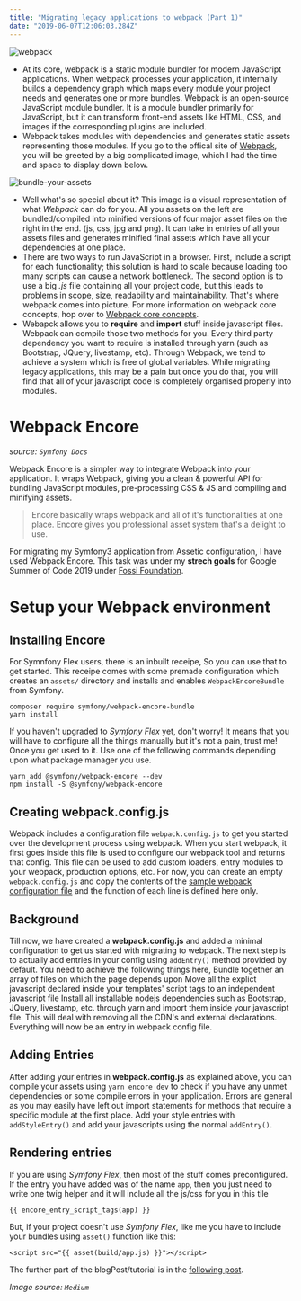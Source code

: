 ```yaml
---
title: "Migrating legacy applications to webpack (Part 1)"
date: "2019-06-07T12:06:03.284Z"
---
```


![webpack](https://cdn-images-1.medium.com/max/2600/1*dQA3VhfjIQc1DYua6KoLFQ.png)

 - At its core, webpack is a static module bundler for modern JavaScript applications. When webpack processes your application, it internally builds a dependency graph which maps every module your project needs and generates one or more bundles. Webpack is an open-source JavaScript module bundler. It is a module bundler primarily for JavaScript, but it can transform front-end assets like HTML, CSS, and images if the corresponding plugins are included. 
 - Webpack takes modules with dependencies and generates static assets representing those modules. If you go to the offical site of [Webpack](https://webpack.js.org/), you will be greeted by a big complicated image, which I had the time and space to display down below.

![bundle-your-assets](https://cdn-images-1.medium.com/max/1600/1*EGKixnuLcRXJrz_XcmPaqg.png)

- Well what's so special about it? This image is a visual representation of what *Webpack* can do for you. All you assets on the left are bundled/compiled into minified versions of four major asset files on the right in the end. (js, css, jpg and png). It can take in entries of all your assets files and generates minified final assets which have all your dependencies at one place. 
- There are two ways to run JavaScript in a browser. First, include a script for each functionality; this solution is hard to scale because loading too many scripts can cause a network bottleneck. The second option is to use a big *.js* file containing all your project code, but this leads to problems in scope, size, readability and maintainability.
That's where webpack comes into picture.
For more information on webpack core concepts, hop over to [Webpack core concepts](https://webpack.js.org/concepts).
- Webapck allows you to **require** and **import** stuff inside javascript files. Webpack can compile those two methods for you. Every third party dependency you want to require is installed through yarn (such as Bootstrap, JQuery, livestamp, etc). Through Webpack, we tend to achieve a system which is free of global variables. While migrating legacy applications, this may be a pain but once you do that, you will find that all of your javascript code is completely organised properly into modules.

# Webpack Encore
*source: `Symfony Docs`*

Webpack Encore is a simpler way to integrate Webpack into your application. It wraps Webpack, giving you a clean & powerful API for bundling JavaScript modules, pre-processing CSS & JS and compiling and minifying assets. 

> Encore basically wraps webpack and all of it's functionalities at one place. Encore gives you professional asset system that's a delight to use.

For migrating my Symfony3 application from Assetic configuration, I have used Webpack Encore. This task was under my **strech goals** for Google Summer of Code 2019 under [Fossi Foundation](../gsoc-2019).

# Setup your Webpack environment
## Installing Encore
For Symnfony Flex users, there is an inbuilt receipe, So you can use that to get started. This receipe comes with some premade configuration which creates an `assets/` directory and installs and enables `WebpackEncoreBundle` from Symfony.
```
composer require symfony/webpack-encore-bundle
yarn install
```
If you haven't upgraded to *Symfony Flex* yet, don't worry! It means that you will have to configure all the things manually but it's not a pain, trust me! Once you get used to it. Use one of the following commands depending upon what package manager you use.
```
yarn add @symfony/webpack-encore --dev
npm install -S @symfony/webpack-encore
```

## Creating webpack.config.js
Webpack includes a configuration file `webpack.config.js` to get you started over the development process using webpack. When you start webpack, it first goes inside this file is used to configure our webpack tool and returns that config. This file can be used to add custom loaders, entry modules to your webpack, production options, etc. For now, you can create an empty `webpack.config.js` and copy the contents of the [sample webpack configuration file](https://symfony.com/doc/current/frontend/encore/installation.html#creating-the-webpack-config-js-file) and the function of each line is defined here only.

## Background
Till now, we have created a **webpack.config.js** and added a minimal configuration to get us started with migrating to webpack. The next step is to actually add entries in your config using `addEntry()` method provided by default. You need to achieve the following things here,
Bundle together an array of files on which the page depends upon 
Move all the explict javascript declared inside your templates' script tags to an independent javascript file
Install all installable nodejs dependencies such as Bootstrap, JQuery, livestamp, etc. through yarn and import them inside your javascript file. This will deal with removing all the CDN's and external declarations. Everything will now be an entry in webpack config file.

## Adding Entries
After adding your entries in **webpack.config.js** as explained above, you can compile your assets using `yarn encore dev` to check if you have any unmet dependencies or some compile errors in your application. Errors are general as you may easily have left out import statements for methods that require a specific module at the first place. Add your style entries with `addStyleEntry()` and add your javascripts using the normal `addEntry()`. 

## Rendering entries
If you are using *Symfony Flex*, then most of the stuff comes preconfigured. If the entry you have added was of the name `app`, then you just need to write one twig helper and it will include all the js/css for you in this tile 
```
{{ encore_entry_script_tags(app) }}
```

But, if your project doesn't use *Symfony Flex*, like me you have to include your bundles using `asset()` function like this:
```
<script src="{{ asset(build/app.js) }}"></script>
```    

The further part of the blogPost/tutorial is in the [following post](/migrating-legacy-applications-to-webpack-2/).

*Image source: `Medium`*